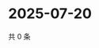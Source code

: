 # 2025-07-20

共 0 条

<!-- BEGIN ZHIHUQUESTIONS -->
<!-- 最后更新时间 Sun Jul 20 2025 12:35:16 GMT+0800 (China Standard Time) -->

<!-- END ZHIHUQUESTIONS -->
